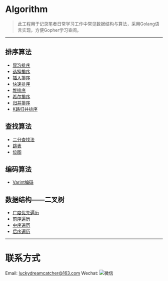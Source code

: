 # Algorithm

> 此工程用于记录笔者日常学习工作中常见数据结构与算法，采用Golang语言实现，方便Gopher学习查阅。

---

## 排序算法
- [冒泡排序](https://github.com/keepalive555/algorithm/blob/master/sort/bubble_sort.go)
- [选择排序](https://github.com/keepalive555/algorithm/blob/master/sort/simple_selection_sort.go)
- [插入排序](https://github.com/keepalive555/algorithm/blob/master/sort/insertion_sort.go)
- [快速排序](https://github.com/keepalive555/algorithm/blob/master/sort/quick_sort.go)
- [堆排序](https://github.com/keepalive555/algorithm/blob/master/sort/heap_sort.go)
- [希尔排序](https://github.com/keepalive555/algorithm/blob/master/sort/shell_sort.go)
- [归并排序](https://github.com/keepalive555/algorithm/blob/master/sort/merge_sort.go)
- [K路归并排序](https://github.com/keepalive555/algorithm/blob/master/sort/k_merge_sort.go)

## 查找算法
- [二分查找法](https://github.com/keepalive555/algorithm/blob/master/search/binary_search.go)
- [跳表](https://github.com/keepalive555/algorithm/blob/master/search/skiplist.go)
- [位图](https://github.com/keepalive555/algorithm/blob/master/search/bitmap.go)

## 编码算法
- [Varint编码](https://github.com/keepalive555/algorithm/blob/master/codec/varint.go)

## 数据结构——二叉树
- [广度优先遍历](https://github.com/keepalive555/algorithm/blob/master/tree/bfs.go)
- [前序遍历](https://github.com/keepalive555/algorithm/blob/master/tree/preorder_traversal.go)
- [中序遍历](https://github.com/keepalive555/algorithm/blob/master/tree/inorder_traversal.go)
- [后序遍历](https://github.com/keepalive555/algorithm/blob/master/tree/postorder_traversal.go)

---

# 联系方式

Email: luckydreamcatcher@163.com
Wechat: ![微信]()
